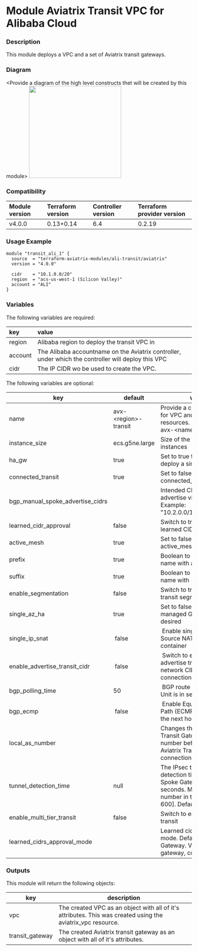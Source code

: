 # Module Aviatrix Transit VPC for Alibaba Cloud

### Description
This module deploys a VPC and a set of Aviatrix transit gateways.

### Diagram
\<Provide a diagram of the high level constructs thet will be created by this module>
<img src="<IMG URL>"  height="250">

### Compatibility
Module version | Terraform version | Controller version | Terraform provider version
:--- | :--- | :--- | :---
v4.0.0 | 0.13+0.14 | 6.4 | 0.2.19

### Usage Example
```
module "transit_ali_1" {
  source  = "terraform-aviatrix-modules/ali-transit/aviatrix"
  version = "4.0.0"

  cidr    = "10.1.0.0/20"
  region  = "acs-us-west-1 (Silicon Valley)"
  account = "ALI"
}
```

### Variables
The following variables are required:

key | value
:--- | :---
region | Alibaba region to deploy the transit VPC in
account | The Alibaba accountname on the Aviatrix controller, under which the controller will deploy this VPC
cidr | The IP CIDR wo be used to create the VPC.

The following variables are optional:

key | default | value
--- | --- | ---
name | avx-\<region\>-transit | Provide a custom name for VPC and Gateway resources. Result will be avx-\<name\>-transit.
instance_size | ecs.g5ne.large | Size of the transit gateway instances
ha_gw | true | Set to true to false te deploy a single transit GW.
connected_transit | true | Set to false to disable connected_transit
bgp_manual_spoke_advertise_cidrs | | Intended CIDR list to advertise via BGP. Example: "10.2.0.0/16,10.4.0.0/16" 
learned_cidr_approval | false | Switch to true to enable learned CIDR approval
active_mesh | true | Set to false to disable active_mesh
prefix | true | Boolean to enable prefix name with avx-
suffix | true | Boolean to enable suffix name with -transit
enable_segmentation | false | Switch to true to enable transit segmentation
single_az_ha | true | Set to false if Controller managed Gateway HA is desired
single_ip_snat | false | Enable single_ip mode Source NAT for this container
enable_advertise_transit_cidr  | false | Switch to enable/disable advertise transit VPC network CIDR for a VGW connection
bgp_polling_time  | 50 | BGP route polling time. Unit is in seconds
bgp_ecmp  | false | Enable Equal Cost Multi Path (ECMP) routing for the next hop
local_as_number | | Changes the Aviatrix Transit Gateway ASN number before you setup Aviatrix Transit Gateway connection configurations.
tunnel_detection_time | null | The IPsec tunnel down detection time for the Spoke Gateway in seconds. Must be a number in the range [20-600]. Default is 60.
enable_multi_tier_transit |	false |	Switch to enable multi tier transit
learned_cidrs_approval_mode | | Learned cidrs approval mode. Defaults to Gateway. Valid values: gateway, connection

### Outputs
This module will return the following objects:

key | description
--- | ---
vpc | The created VPC as an object with all of it's attributes. This was created using the aviatrix_vpc resource.
transit_gateway | The created Aviatrix transit gateway as an object with all of it's attributes.